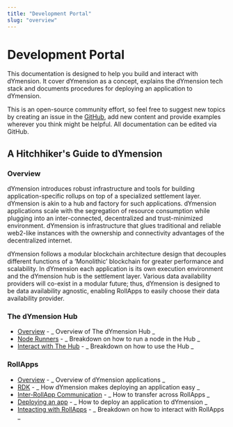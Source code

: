 ```yaml
---
title: "Development Portal"
slug: "overview"
---
```


# Development Portal

This documentation is designed to help you build and interact with dYmension. It cover dYmension as a concept, explains the dYmension tech stack and documents procedures for deploying an application to dYmension.

This is an open-source community effort, so feel free to suggest new topics by creating an issue in the [GitHub](https://github.com/dymensionxyz/docs/issues), add new content and provide examples wherever you think might be helpful. All documentation can be edited via GitHub.

## A Hitchhiker's Guide to dYmension

### Overview

dYmension introduces robust infrastructure and tools for building application-specific rollups on top of a specialized settlement layer. dYmension is akin to a hub and factory for such applications. dYmension applications scale with the segregation of resource consumption while plugging into an inter-connected, decentralized and trust-minimized environment. dYmension is infrastructure that glues traditional and reliable web2-like instances with the ownership and connectivity advantages of the decentralized internet.

dYmension follows a modular blockchain architecture design that decouples different functions of a ‘Monolithic’ blockchain for greater performance and scalability. In dYmension each application is its own execution environment and the dYmension hub is the settlement layer. Various data availability providers will co-exist in a modular future; thus, dYmension is designed to be data availability agnostic, enabling RollApps to easily choose their data availability provider.

### The dYmension Hub

- [Overview](/docs/hub/overview.md) - _ Overview of The dYmension Hub _
- [Node Runners](/docs/hub/node-runner.md) - _ Breakdown on how to run a node in the Hub _
- [Interact with The Hub](/docs/hub/interact.md) - _ Breakdown on how to use the Hub _

### RollApps

- [Overview](/docs/rollapps/overview.md) - _ Overview of dYmension applications _
- [RDK](#) - _ How dYmension makes deploying an application easy _
- [Inter-RollApp Communication](#) - _ How to transfer across RollApps _
- [Deploying an app](#) - _ How to deploy an application to dYmension _
- [Inteacting with RollApps](#) - _ Breakdown on how to interact with RollApps _
